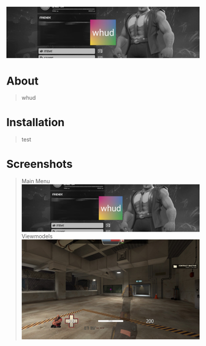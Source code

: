 ![Logo](https://github.com/connectedwizzard/placementholder/blob/main/.screenshots/background.png)
# About
> whud

# Installation
> test

# Screenshots
> Main Menu
![Main Menu](https://github.com/connectedwizzard/placementholder/blob/main/.screenshots/background.png)
> Viewmodels
![Viewmodels](https://github.com/connectedwizzard/placementholder/blob/main/.screenshots/viewmodel.jpg)
